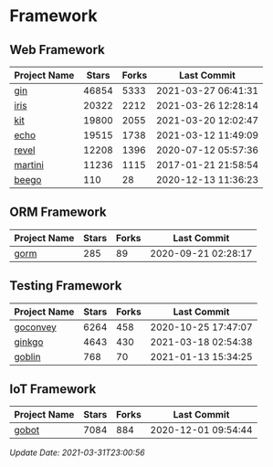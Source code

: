 # Framework

## Web Framework
| Project Name | Stars | Forks | Last Commit |
| ------------ | ----- | ----- | ----------- |
| [gin](https://github.com/gin-gonic/gin) | 46854 | 5333 | 2021-03-27 06:41:31 |
| [iris](https://github.com/kataras/iris) | 20322 | 2212 | 2021-03-26 12:28:14 |
| [kit](https://github.com/go-kit/kit) | 19800 | 2055 | 2021-03-20 12:02:47 |
| [echo](https://github.com/labstack/echo) | 19515 | 1738 | 2021-03-12 11:49:09 |
| [revel](https://github.com/revel/revel) | 12208 | 1396 | 2020-07-12 05:57:36 |
| [martini](https://github.com/go-martini/martini) | 11236 | 1115 | 2017-01-21 21:58:54 |
| [beego](https://github.com/astaxie/beego) | 110 | 28 | 2020-12-13 11:36:23 |

## ORM Framework
| Project Name | Stars | Forks | Last Commit |
| ------------ | ----- | ----- | ----------- |
| [gorm](https://github.com/jinzhu/gorm) | 285 | 89 | 2020-09-21 02:28:17 |

## Testing Framework
| Project Name | Stars | Forks | Last Commit |
| ------------ | ----- | ----- | ----------- |
| [goconvey](https://github.com/smartystreets/goconvey) | 6264 | 458 | 2020-10-25 17:47:07 |
| [ginkgo](https://github.com/onsi/ginkgo) | 4643 | 430 | 2021-03-18 02:54:38 |
| [goblin](https://github.com/franela/goblin) | 768 | 70 | 2021-01-13 15:34:25 |

## IoT Framework
| Project Name | Stars | Forks | Last Commit |
| ------------ | ----- | ----- | ----------- |
| [gobot](https://github.com/hybridgroup/gobot) | 7084 | 884 | 2020-12-01 09:54:44 |

*Update Date: 2021-03-31T23:00:56*